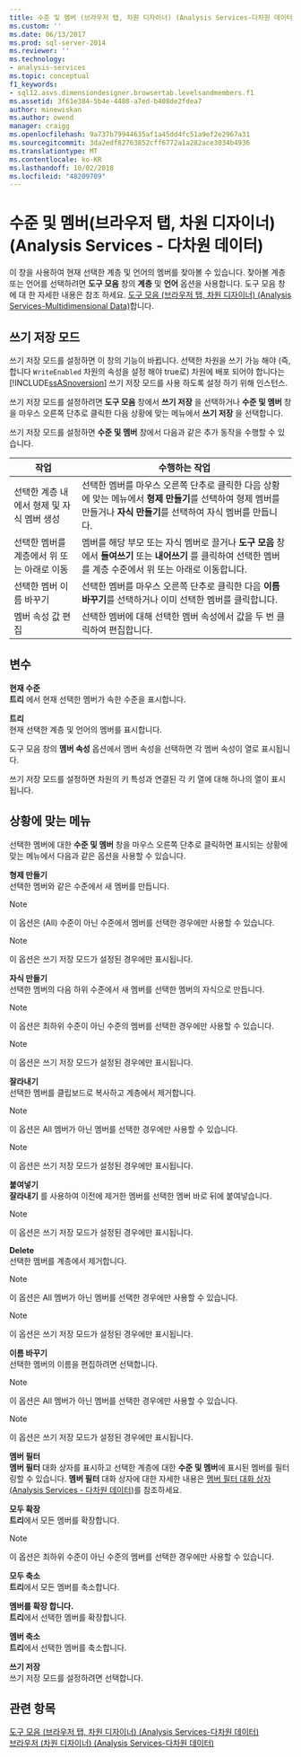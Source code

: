 ```yaml
---
title: 수준 및 멤버 (브라우저 탭, 차원 디자이너) (Analysis Services-다차원 데이터) | Microsoft Docs
ms.custom: ''
ms.date: 06/13/2017
ms.prod: sql-server-2014
ms.reviewer: ''
ms.technology:
- analysis-services
ms.topic: conceptual
f1_keywords:
- sql12.asvs.dimensiondesigner.browsertab.levelsandmembers.f1
ms.assetid: 3f61e384-5b4e-4480-a7ed-b408de2fdea7
author: minewiskan
ms.author: owend
manager: craigg
ms.openlocfilehash: 9a737b79944635af1a45dd4fc51a9ef2e2967a31
ms.sourcegitcommit: 3da2edf82763852cff6772a1a282ace3034b4936
ms.translationtype: MT
ms.contentlocale: ko-KR
ms.lasthandoff: 10/02/2018
ms.locfileid: "48209709"
---
```

# <a name="level-and-members-browser-tab-dimension-designer-analysis-services---multidimensional-data"></a>수준 및 멤버(브라우저 탭, 차원 디자이너)(Analysis Services - 다차원 데이터)
  이 창을 사용하여 현재 선택한 계층 및 언어의 멤버를 찾아볼 수 있습니다. 찾아볼 계층 또는 언어를 선택하려면 **도구 모음** 창의 **계층** 및 **언어** 옵션을 사용합니다. 도구 모음 창에 대 한 자세한 내용은 참조 하세요. [도구 모음 &#40;브라우저 탭, 차원 디자이너&#41; &#40;Analysis Services-Multidimensional Data&#41;](toolbar-browser-tab-dimension-designer-analysis-services-multidimensional-data.md)합니다.  
  
## <a name="writeback-mode"></a>쓰기 저장 모드  
 쓰기 저장 모드를 설정하면 이 창의 기능이 바뀝니다. 선택한 차원을 쓰기 가능 해야 (즉, 합니다 `WriteEnabled` 차원의 속성을 설정 해야 true로) 차원에 배포 되어야 합니다는 [!INCLUDE[ssASnoversion](../includes/ssasnoversion-md.md)] 쓰기 저장 모드를 사용 하도록 설정 하기 위해 인스턴스.  
  
 쓰기 저장 모드를 설정하려면 **도구 모음** 창에서 **쓰기 저장** 을 선택하거나 **수준 및 멤버** 창을 마우스 오른쪽 단추로 클릭한 다음 상황에 맞는 메뉴에서 **쓰기 저장** 을 선택합니다.  
  
 쓰기 저장 모드를 설정하면 **수준 및 멤버** 창에서 다음과 같은 추가 동작을 수행할 수 있습니다.  
  
|작업|수행하는 작업|  
|-----------|-------------|  
|선택한 계층 내에서 형제 및 자식 멤버 생성|선택한 멤버를 마우스 오른쪽 단추로 클릭한 다음 상황에 맞는 메뉴에서 **형제 만들기**를 선택하여 형제 멤버를 만들거나 **자식 만들기**를 선택하여 자식 멤버를 만듭니다.|  
|선택한 멤버를 계층에서 위 또는 아래로 이동|멤버를 해당 부모 또는 자식 멤버로 끌거나 **도구 모음** 창에서 **들여쓰기** 또는 **내어쓰기** 를 클릭하여 선택한 멤버를 계층 수준에서 위 또는 아래로 이동합니다.|  
|선택한 멤버 이름 바꾸기|선택한 멤버를 마우스 오른쪽 단추로 클릭한 다음 **이름 바꾸기**를 선택하거나 이미 선택한 멤버를 클릭합니다.|  
|멤버 속성 값 편집|선택한 멤버에 대해 선택한 멤버 속성에서 값을 두 번 클릭하여 편집합니다.|  
  
## <a name="options"></a>변수  
 **현재 수준**  
 **트리** 에서 현재 선택한 멤버가 속한 수준을 표시합니다.  
  
 **트리**  
 현재 선택한 계층 및 언어의 멤버를 표시합니다.  
  
 도구 모음 창의 **멤버 속성** 옵션에서 멤버 속성을 선택하면 각 멤버 속성이 열로 표시됩니다.  
  
 쓰기 저장 모드를 설정하면 차원의 키 특성과 연결된 각 키 열에 대해 하나의 열이 표시됩니다.  
  
## <a name="context-menu"></a>상황에 맞는 메뉴  
 선택한 멤버에 대한 **수준 및 멤버** 창을 마우스 오른쪽 단추로 클릭하면 표시되는 상황에 맞는 메뉴에서 다음과 같은 옵션을 사용할 수 있습니다.  
  
 **형제 만들기**  
 선택한 멤버와 같은 수준에서 새 멤버를 만듭니다.  
  
> [!NOTE]  
>  이 옵션은 (All) 수준이 아닌 수준에서 멤버를 선택한 경우에만 사용할 수 있습니다.  
  
> [!NOTE]  
>  이 옵션은 쓰기 저장 모드가 설정된 경우에만 표시됩니다.  
  
 **자식 만들기**  
 선택한 멤버의 다음 하위 수준에서 새 멤버를 선택한 멤버의 자식으로 만듭니다.  
  
> [!NOTE]  
>  이 옵션은 최하위 수준이 아닌 수준의 멤버를 선택한 경우에만 사용할 수 있습니다.  
  
> [!NOTE]  
>  이 옵션은 쓰기 저장 모드가 설정된 경우에만 표시됩니다.  
  
 **잘라내기**  
 선택한 멤버를 클립보드로 복사하고 계층에서 제거합니다.  
  
> [!NOTE]  
>  이 옵션은 All 멤버가 아닌 멤버를 선택한 경우에만 사용할 수 있습니다.  
  
> [!NOTE]  
>  이 옵션은 쓰기 저장 모드가 설정된 경우에만 표시됩니다.  
  
 **붙여넣기**  
 **잘라내기** 를 사용하여 이전에 제거한 멤버를 선택한 멤버 바로 뒤에 붙여넣습니다.  
  
> [!NOTE]  
>  이 옵션은 쓰기 저장 모드가 설정된 경우에만 표시됩니다.  
  
 **Delete**  
 선택한 멤버를 계층에서 제거합니다.  
  
> [!NOTE]  
>  이 옵션은 All 멤버가 아닌 멤버를 선택한 경우에만 사용할 수 있습니다.  
  
> [!NOTE]  
>  이 옵션은 쓰기 저장 모드가 설정된 경우에만 표시됩니다.  
  
 **이름 바꾸기**  
 선택한 멤버의 이름을 편집하려면 선택합니다.  
  
> [!NOTE]  
>  이 옵션은 All 멤버가 아닌 멤버를 선택한 경우에만 사용할 수 있습니다.  
  
> [!NOTE]  
>  이 옵션은 쓰기 저장 모드가 설정된 경우에만 표시됩니다.  
  
 **멤버 필터**  
 **멤버 필터** 대화 상자를 표시하고 선택한 계층에 대한 **수준 및 멤버**에 표시된 멤버를 필터링할 수 있습니다. **멤버 필터** 대화 상자에 대한 자세한 내용은 [멤버 필터 대화 상자&#40;Analysis Services - 다차원 데이터&#41;](filter-members-dialog-box-analysis-services-multidimensional-data.md)를 참조하세요.  
  
 **모두 확장**  
 **트리**에서 모든 멤버를 확장합니다.  
  
> [!NOTE]  
>  이 옵션은 최하위 수준이 아닌 수준의 멤버를 선택한 경우에만 사용할 수 있습니다.  
  
 **모두 축소**  
 **트리**에서 모든 멤버를 축소합니다.  
  
 **멤버를 확장 합니다.**  
 **트리**에서 선택한 멤버를 확장합니다.  
  
 **멤버 축소**  
 **트리**에서 선택한 멤버를 축소합니다.  
  
 **쓰기 저장**  
 쓰기 저장 모드를 설정하려면 선택합니다.  
  
## <a name="see-also"></a>관련 항목  
 [도구 모음 &#40;브라우저 탭, 차원 디자이너&#41; &#40;Analysis Services-다차원 데이터&#41;](toolbar-browser-tab-dimension-designer-analysis-services-multidimensional-data.md)   
 [브라우저 &#40;차원 디자이너&#41; &#40;Analysis Services-다차원 데이터&#41;](browser-dimension-designer-analysis-services-multidimensional-data.md)  
  
  
